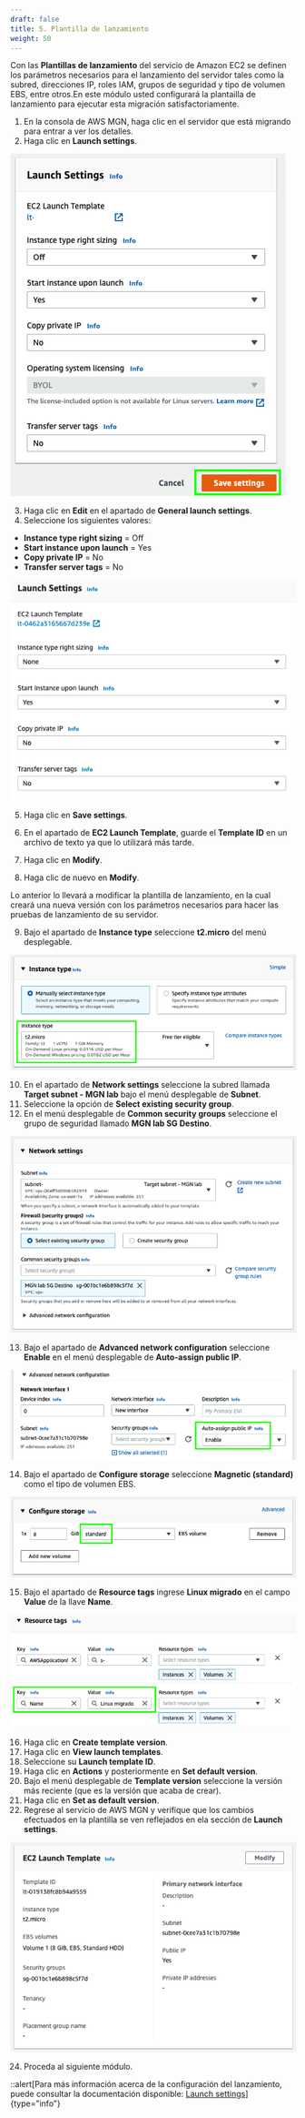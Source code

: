 ```yaml
---
draft: false
title: 5. Plantilla de lanzamiento
weight: 50
---
```

Con las **Plantillas de lanzamiento** del servicio de Amazon EC2 se definen los parámetros necesarios para el lanzamiento del servidor tales como la subred, direcciones IP, roles IAM, grupos de seguridad y tipo de volumen EBS, entre otros.En este módulo usted configurará la plantailla de lanzamiento para ejecutar esta migración satisfactoriamente.

1. En la consola de AWS MGN, haga clic en el servidor que está migrando para entrar a ver los detalles.
2. Haga clic en **Launch settings**.

![Launch settings](/static/images/mgn/launchsettings.png)

3. Haga clic en **Edit** en el apartado de **General launch settings**.
4. Seleccione los siguientes valores:

* **Instance type right sizing** = Off
* **Start instance upon launch** = Yes
* **Copy private IP** = No
* **Transfer server tags** = No

![General launch settings](/static/images/mgn/generallaunchsettings.png)

5. Haga clic en **Save settings**.

6. En el apartado de **EC2 Launch Template**, guarde el **Template ID** en un archivo de texto ya que lo utilizará más tarde.
7. Haga clic en **Modify**.
8. Haga clic de nuevo en **Modify**.

Lo anterior lo llevará a modificar la plantilla de lanzamiento, en la cual creará una nueva versión con los parámetros necesarios para hacer las pruebas de lanzamiento de su servidor.

9. Bajo el apartado de **Instance type** seleccione **t2.micro** del menú desplegable.

![Instance type](/static/images/mgn/instancetype.png)

10. En el apartado de **Network settings** seleccione la subred llamada **Target subnet - MGN lab** bajo el menú desplegable de **Subnet**.
11. Seleccione la opción de **Select existing security group**.
12. En el menú desplegable de **Common security groups** seleccione el grupo de seguridad llamado **MGN lab SG Destino**.

![Red](/static/images/mgn/networksettings1.png)

13. Bajo el apartado de **Advanced network configuration** seleccione **Enable** en el menú desplegable de **Auto-assign public IP**.

![Red](/static/images/mgn/networksettings2.png)

14. Bajo el apartado de **Configure storage** seleccione **Magnetic (standard)** como el tipo de volumen EBS.

![Storage Settings](/static/images/mgn/storagesettings.png)

15. Bajo el apartado de **Resource tags** ingrese **Linux migrado** en el campo **Value** de la llave **Name**.

![Etiquetas](/static/images/mgn/nametag.png)

16. Haga clic en **Create template version**.
18. Haga clic en **View launch templates**.
19. Seleccione su **Launch template ID**.
20. Haga clic en **Actions** y posteriormente en **Set default version**.
21. Bajo el menú desplegable de **Template version** seleccione la versión más reciente (que es la versión que acaba de crear).
22. Haga clic en **Set as default version**.
23. Regrese al servicio de AWS MGN y verifique que los cambios efectuados en la plantilla se ven reflejados en ela sección de **Launch settings**.

![EC2 Launch Template](/static/images/mgn/ec2launchtemplatemodified.png)

24. Proceda al siguiente módulo.

::alert[Para más información acerca de la configuración del lanzamiento, puede consultar la documentación disponible: [Launch settings](https://docs.aws.amazon.com/mgn/latest/ug/launch-settings.html)]{type="info"}